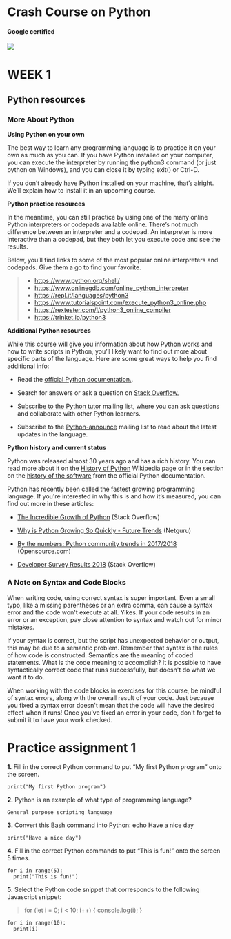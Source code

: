

# Crash Course on Python 
#### Google certified
<img align="centre" src="https://www.python.org/static/community_logos/python-powered-h-140x182.png" >

# WEEK 1
## Python resources
### More About Python

**Using Python on your own**

The best way to learn any programming language is to practice it on your own as much as you can. If you have Python installed on your computer, you can execute the interpreter by running the python3 command (or just python on Windows), and you can close it by typing exit() or Ctrl-D.

If you don’t already have Python installed on your machine, that’s alright. We’ll explain how to install it in an upcoming course.

**Python practice resources**

In the meantime, you can still practice by using one of the many online Python interpreters or codepads available online. There’s not much difference between an interpreter and a codepad. An interpreter is more interactive than a codepad, but they both let you execute code and see the results.

Below, you’ll find links to some of the most popular online interpreters and codepads. Give them a go to find your favorite.

> - https://www.python.org/shell/
> - https://www.onlinegdb.com/online_python_interpreter
> - https://repl.it/languages/python3
> - https://www.tutorialspoint.com/execute_python3_online.php
> - https://rextester.com/l/python3_online_compiler
> - https://trinket.io/python3

**Additional Python resources**

While this course will give you information about how Python works and how to write scripts in Python, you’ll likely want to find out more about specific parts of the language. Here are some great ways to help you find additional info: 

- Read the <a href="https://docs.python.org/3/">official Python documentation.</a>.

- Search for answers or ask a question on <a href="https://stackoverflow.com/">Stack Overflow. 

- Subscribe to the <a href="https://mail.python.org/mailman/listinfo/tutor">Python tutor</a> mailing list, where you can ask questions and collaborate with other Python learners.

- Subscribe to the <a href="https://mail.python.org/mailman3/lists/python-announce-list.python.org/">Python-announce</a> mailing list to read about the latest updates in the language.

**Python history and current status**

Python was released almost 30 years ago and has a rich history. You can read more about it on the <a href="https://en.wikipedia.org/wiki/History_of_Python">History of Python</a> Wikipedia page or in the section on the <a href="https://docs.python.org/3.0/license.html">history of the software</a> from the official Python documentation.

Python has recently been called the fastest growing programming language. If you're interested in why this is and how it’s measured, you can find out more in these articles:

- <a href="https://stackoverflow.blog/2017/09/06/incredible-growth-python/">The Incredible Growth of Python</a> (Stack Overflow)

- <a href="https://www.netguru.com/blog/future-of-python">Why is Python Growing So Quickly - Future Trends</a> (Netguru)

- <a href="https://opensource.com/article/18/5/numbers-python-community-trends">By the numbers: Python community trends in 2017/2018</a> (Opensource.com)

- <a href="https://insights.stackoverflow.com/survey/2018#technology">Developer Survey Results 2018</a> (Stack Overflow)

### A Note on Syntax and Code Blocks

When writing code, using correct syntax is super important. Even a small typo, like a missing parentheses or an extra comma, can cause a syntax error and the code won't execute at all. Yikes. If your code results in an error or an exception, pay close attention to syntax and watch out for minor mistakes.

If your syntax is correct, but the script has unexpected behavior or output, this may be due to a semantic problem. Remember that syntax is the rules of how code is constructed. Semantics are the meaning of coded statements. What is the code meaning to accomplish? It is possible to have syntactically correct code that runs successfully, but doesn't do what we want it to do.

When working with the code blocks in exercises for this course, be mindful of syntax errors, along with the overall result of your code. Just because you fixed a syntax error doesn't mean that the code will have the desired effect when it runs! Once you’ve fixed an error in your code, don't forget to submit it to have your work checked.

# Practice assignment 1
**1.** Fill in the correct Python command to put “My first Python program” onto the screen.
```
print("My first Python program")
```
**2.** Python is an example of what type of programming language?
```
General purpose scripting language 
```
**3.** Convert this Bash command into Python: echo Have a nice day
```
print("Have a nice day")
```
**4.** Fill in the correct Python commands to put “This is fun!” onto the screen 5 times. 
```
for i in range(5):
  print("This is fun!")
```
**5.** Select the Python code snippet that corresponds to the following Javascript snippet:

> for (let i = 0; i < 10; i++) {
        console.log(i);
    }

```
for i in range(10):
  print(i)

```

